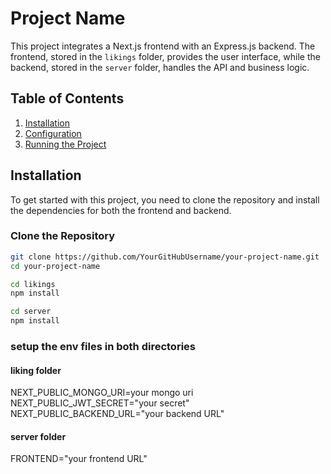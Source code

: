 # **Project Name**

This project integrates a Next.js frontend with an Express.js backend. The frontend, stored in the `likings` folder, provides the user interface, while the backend, stored in the `server` folder, handles the API and business logic.

## **Table of Contents**

1. [Installation](#installation)
2. [Configuration](#configuration)
3. [Running the Project](#running-the-project)

## **Installation**

To get started with this project, you need to clone the repository and install the dependencies for both the frontend and backend.

### **Clone the Repository**

```bash
git clone https://github.com/YourGitHubUsername/your-project-name.git
cd your-project-name
```
```bash
cd likings
npm install
```
```bash
cd server
npm install
```

### **setup the env files in both directories**
#### liking folder
NEXT_PUBLIC_MONGO_URI=your mongo uri
NEXT_PUBLIC_JWT_SECRET="your secret"
NEXT_PUBLIC_BACKEND_URL="your backend URL"

#### server folder
FRONTEND="your frontend URL"



